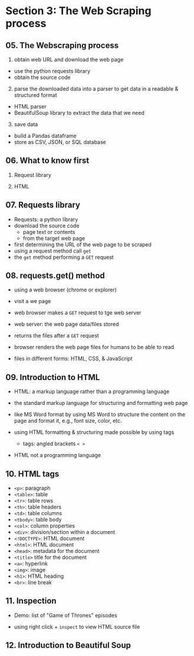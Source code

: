 # Section 3: The Web Scraping process


## 05. The Webscraping process

1. obtain web URL and download the web page
  + use the python requests library
  + obtain the source code

2. parse the downloaded data into a parser to get data in a readable & structured format
  + HTML parser
  + BeautifulSoup library to extract the data that we need

3. save data
  + build a Pandas dataframe
  + store as CSV, JSON, or SQL database



## 06. What to know first

1. Request library

2. HTML


## 07. Requests library

+ Requests: a python library
+ download the source code
  + page text or contents
  + from the target web page
+ first determining the URL of the web page to be scraped
+ using a request method call `get`
+ the `get` method performing a `GET` request


## 08. requests.get() method

+ using a web browser (chrome or explorer)

+ visit a we page

+ web browser makes a `GET` request to tge web server

+ web server: the web page data/files stored

+ returns the files after a `GET` request

+ browser renders the web page files for humans to be able to read

+ files in different forms: HTML, CSS, & JavaScript


## 09. Introduction to HTML

+ HTML: a markup language rather than a programming language

+ the standard markup language for structuring and formatting web page

+ like MS Word format by using MS Word to structure the content on the page and format it, e.g., font size, color, etc.

+ using HTML formatting & structuring made possible by using tags
  + tags: angled brackets `< >`

+ HTML not a programming language


## 10. HTML tags

+ `<p>`: paragraph
+ `<table>`: table
+ `<tr>`: table rows
+ `<th>`: table headers
+ `<td>`: table columns
+ `<tbody>`: table body
+ `<col>`: column properties
+ `<div>`: division/section within a document
+ `<!DOCTYPE>`: HTML document
+ `<html>`: HTML document
+ `<head>`: metadata for the document
+ `<title>` title for the document
+ `<a>`: hyperlink
+ `<img>`: image
+ `<h1>`: HTML heading
+ `<br>`: line break



## 11. Inspection

+ Demo: list of "Game of Thrones" episodes

+ using right click + `inspect` to view HTML source file


## 12. Introduction to Beautiful Soup





